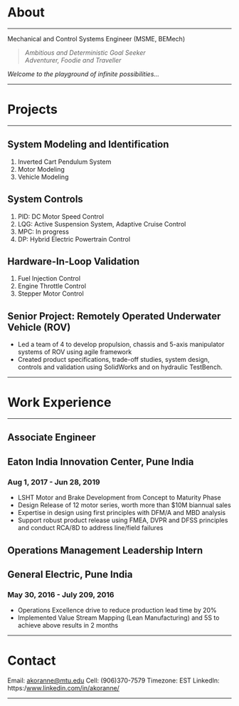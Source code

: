 # About
___
Mechanical and Control Systems Engineer (MSME, BEMech)  

> *Ambitious and Deterministic Goal Seeker*  
> *Adventurer, Foodie and Traveller*  

*Welcome to the playground of infinite possibilities...*  
___  

# Projects
___
## System Modeling and Identification  
1. Inverted Cart Pendulum System  
2. Motor Modeling
3. Vehicle Modeling  

## System Controls
1. PID: DC Motor Speed Control
2. LQG: Active Suspension System, Adaptive Cruise Control
3. MPC: In progress
4. DP: Hybrid Electric Powertrain Control

## Hardware-In-Loop Validation
1. Fuel Injection Control
2. Engine Throttle Control
3. Stepper Motor Control  

## Senior Project: Remotely Operated Underwater Vehicle (ROV)
- Led a team of 4 to develop propulsion, chassis and 5-axis manipulator systems of ROV using agile framework
- Created product specifications, trade-off studies, system design, controls and validation using SolidWorks and on hydraulic TestBench.

___  

# Work Experience
___  
## Associate Engineer
## Eaton India Innovation Center, Pune India
### Aug 1, 2017 - Jun 28, 2019
- LSHT Motor and Brake Development from Concept to Maturity Phase 
- Design Release of 12 motor series, worth more than $10M biannual sales 
- Expertise in design using first principles with DFM/A and MBD analysis
- Support robust product release using FMEA, DVPR and DFSS principles and conduct RCA/8D to address line/field failures

## Operations Management Leadership Intern
## General Electric, Pune India
### May 30, 2016 - July 209, 2016
- Operations Excellence drive to reduce production lead time by 20%
- Implemented Value Stream Mapping (Lean Manufacturing) and 5S to achieve above results in 2 months

___  
# Contact
Email:      akoranne@mtu.edu
Cell:       (906)370-7579
Timezone:   EST
LinkedIn:   https:/www.linkedin.com/in/akoranne/  
___  
